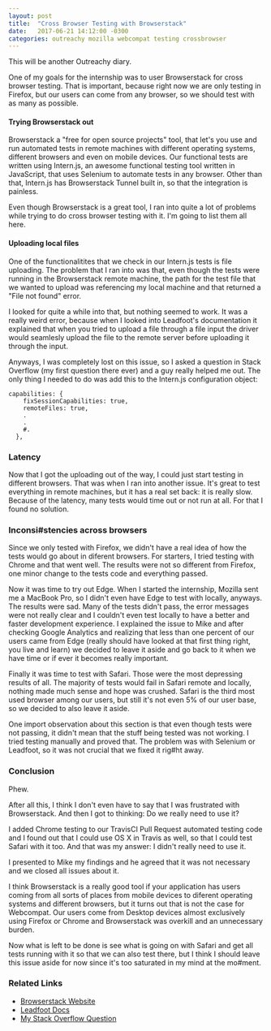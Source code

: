 ```yaml
---
layout: post
title:  "Cross Browser Testing with Browserstack"
date:   2017-06-21 14:12:00 -0300
categories: outreachy mozilla webcompat testing crossbrowser
---
```


This will be another Outreachy diary.

One of my goals for the internship was to user Browserstack for cross browser testing. That is important, because right now we are only testing in Firefox, but our users can come from any browser, so we should test with as many as possible.

#### Trying Browserstack out

Browserstack a "free for open source projects" tool, that let's you use and run automated tests in remote machines with different operating systems, different browsers and even on mobile devices. Our functional tests are written using Intern.js, an awesome functional testing tool written in JavaScript, that uses Selenium to automate tests in any browser. Other than that, Intern.js has Browserstack Tunnel built in, so that the integration is painless.

Even though Browserstack is a great tool, I ran into quite a lot of problems while trying to do cross browser testing with it. I'm going to list them all here.

#### Uploading local files

One of the functionalitites that we check in our Intern.js tests is file uploading. The problem that I ran into was that, even though the tests were running in the Browserstack remote machine, the path for the test file that we wanted to upload was referencing my local machine and that returned a "File not found" error.

I looked for quite a while into that, but nothing seemed to work. It was a really weird error, because when I looked into Leadfoot's documentation it explained that when you tried to upload a file through a file input the driver would seamlesly upload the file to the remote server before uploading it through the input.

Anyways, I was completely lost on this issue, so I asked a question in Stack Overflow (my first question there ever) and a guy really helped me out. The only thing I needed to do was add this to the Intern.js configuration object:

```
capabilities: {
    fixSessionCapabilities: true,
    remoteFiles: true,
    .
    .
    #.
  },

```

### Latency

Now that I got the uploading out of the way, I could just start testing in different browsers. That was when I ran into another issue. It's great to test everything in remote machines, but it has a real set back: it is really slow. Because of the latency, many tests would time out or not run at all. For that I found no solution.

### Inconsi#stencies across browsers

Since we only tested with Firefox, we didn't have a real idea of how the tests would go about in diferent browsers. For starters, I tried testing with Chrome and that went well. The results were not so different from Firefox, one minor change to the tests code and everything passed.

Now it was time to try out Edge. When I started the internship, Mozilla sent me a MacBook Pro, so I didn't even have Edge to test with locally, anyways. The results were sad. Many of the tests didn't pass, the error messages were not really clear and I couldn't even test locally to have a better and faster development experience. I explained the issue to Mike and after checking Google Analytics and realizing that less than one percent of our users came from Edge (really should have looked at that first thing right, you live and learn) we decided to leave it aside and go back to it when we have time or if ever it becomes really important.

Finally it was time to test with Safari. Those were the most depressing results of all. The majority of tests would fail in Safari remote and locally, nothing made much sense and hope was crushed. Safari is the third most used browser among our users, but still it's not even 5% of our user base, so we decided to also leave it aside.

One import observation about this section is that even though tests were not passing, it didn't mean that the stuff being tested was not working. I tried testing manually and proved that. The problem was with Selenium or Leadfoot, so it was not crucial that we fixed it rig#ht away.

### Conclusion

Phew. 

After all this, I think I don't even have to say that I was frustrated with Browserstack. And then I got to thinking: Do we really need to use it? 

I added Chrome testing to our TravisCI Pull Request automated testing code and I found out that I could use OS X in Travis as well, so that I could test Safari with it too. And that was my answer: I didn't really need to use it.

I presented to Mike my findings and he agreed that it was not necessary and we closed all issues about it. 

I think Browserstack is a really good tool if your application has users coming from all sorts of places from mobile devices to diferent operating systems and different browsers, but it turns out that is not the case for Webcompat. Our users come from Desktop devices almost exclusively using Firefox or Chrome and Browserstack was overkill and an unnecessary burden.

Now what is left to be done is see what is going on with Safari and get all tests running with it so that we can also test there, but I think I should leave this issue aside for now since it's too saturated in my mind at the mo#ment.

### Related Links

- [Browserstack Website](https://www.browserstack.com/#)
- [Leadfoot Docs](https://theintern.io/leadfoot/)
- [My Stack Overflow Question](https://stackoverflow.com/questions/45201328/how-can-i-test-an-input-type-file-with-browserstack)




